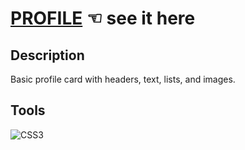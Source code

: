 # [PROFILE](https://guavalines.github.io/profile/) ☜ see it here

## Description
Basic profile card with headers, text, lists, and images.

## Tools
![CSS3](https://img.shields.io/badge/CSS3-1572B6?style=for-the-badge&logo=css3&logoColor=white)
